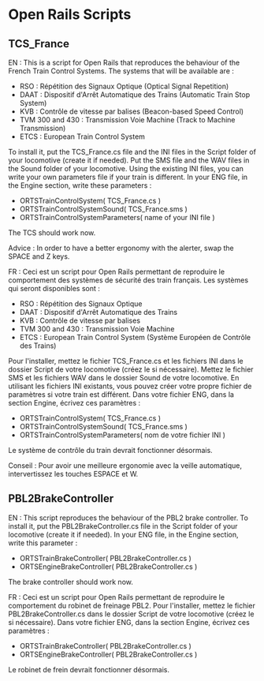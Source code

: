 Open Rails Scripts
==================

## TCS_France

EN :
This is a script for Open Rails that reproduces the behaviour of the French Train Control Systems.
The systems that will be available are :
- RSO : Répétition des Signaux Optique (Optical Signal Repetition)
- DAAT : Dispositif d'Arrêt Automatique des Trains (Automatic Train Stop System)
- KVB : Contrôle de vitesse par balises (Beacon-based Speed Control)
- TVM 300 and 430 : Transmission Voie Machine (Track to Machine Transmission)
- ETCS : European Train Control System

To install it, put the TCS_France.cs file and the INI files in the Script folder of your locomotive (create it if needed).
Put the SMS file and the WAV files in the Sound folder of your locomotive.
Using the existing INI files, you can write your own parameters file if your train is different.
In your ENG file, in the Engine section, write these parameters :
- ORTSTrainControlSystem( TCS_France.cs )
- ORTSTrainControlSystemSound( TCS_France.sms )
- ORTSTrainControlSystemParameters( name of your INI file )

The TCS should work now.

Advice : In order to have a better ergonomy with the alerter, swap the SPACE and Z keys.

FR :
Ceci est un script pour Open Rails permettant de reproduire le comportement des systèmes de sécurité des train français.
Les systèmes qui seront disponibles sont :
- RSO : Répétition des Signaux Optique
- DAAT : Dispositif d'Arrêt Automatique des Trains
- KVB : Contrôle de vitesse par balises
- TVM 300 and 430 : Transmission Voie Machine
- ETCS : European Train Control System (Système Européen de Contrôle des Trains)

Pour l'installer, mettez le fichier TCS_France.cs et les fichiers INI dans le dossier Script de votre locomotive (créez le si nécessaire).
Mettez le fichier SMS et les fichiers WAV dans le dossier Sound de votre locomotive.
En utilisant les fichiers INI existants, vous pouvez créer votre propre fichier de paramètres si votre train est différent.
Dans votre fichier ENG, dans la section Engine, écrivez ces paramètres :
- ORTSTrainControlSystem( TCS_France.cs )
- ORTSTrainControlSystemSound( TCS_France.sms )
- ORTSTrainControlSystemParameters( nom de votre fichier INI )

Le système de contrôle du train devrait fonctionner désormais.

Conseil : Pour avoir une meilleure ergonomie avec la veille automatique, intervertissez les touches ESPACE et W.

## PBL2BrakeController

EN :
This script reproduces the behaviour of the PBL2 brake controller.
To install it, put the PBL2BrakeController.cs file in the Script folder of your locomotive (create it if needed).
In your ENG file, in the Engine section, write this parameter :
- ORTSTrainBrakeController( PBL2BrakeController.cs )
- ORTSEngineBrakeController( PBL2BrakeController.cs )

The brake controller should work now.

FR :
Ceci est un script pour Open Rails permettant de reproduire le comportement du robinet de freinage PBL2.
Pour l'installer, mettez le fichier PBL2BrakeController.cs dans le dossier Script de votre locomotive (créez le si nécessaire).
Dans votre fichier ENG, dans la section Engine, écrivez ces paramètres :
- ORTSTrainBrakeController( PBL2BrakeController.cs )
- ORTSEngineBrakeController( PBL2BrakeController.cs )

Le robinet de frein devrait fonctionner désormais.
